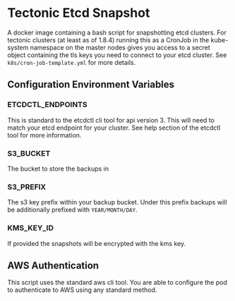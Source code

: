 # Tectonic Etcd Snapshot

A docker image containing a bash script for snapshotting etcd clusters. For
tectonic clusters (at least as of 1.8.4) running this as a CronJob in the
kube-system namespace on the master nodes gives you access to a secret object
containing the tls keys you need to connect to your etcd cluster. See
`k8s/cron-job-template.yml` for more details.

## Configuration Environment Variables

### ETCDCTL_ENDPOINTS

This is standard to the etcdctl cli tool for api version 3. This will need to
match your etcd endpoint for your cluster. See help section of the etcdctl tool
for more information.

### S3_BUCKET

The bucket to store the backups in

### S3_PREFIX

The s3 key prefix within your backup bucket. Under this prefix backups will be
additionally prefixed with `YEAR/MONTH/DAY`.

### KMS_KEY_ID

If provided the snapshots will be encrypted with the kms key.

## AWS Authentication

This script uses the standard aws cli tool. You are able to configure the pod
to authenticate to AWS using any standard method.
